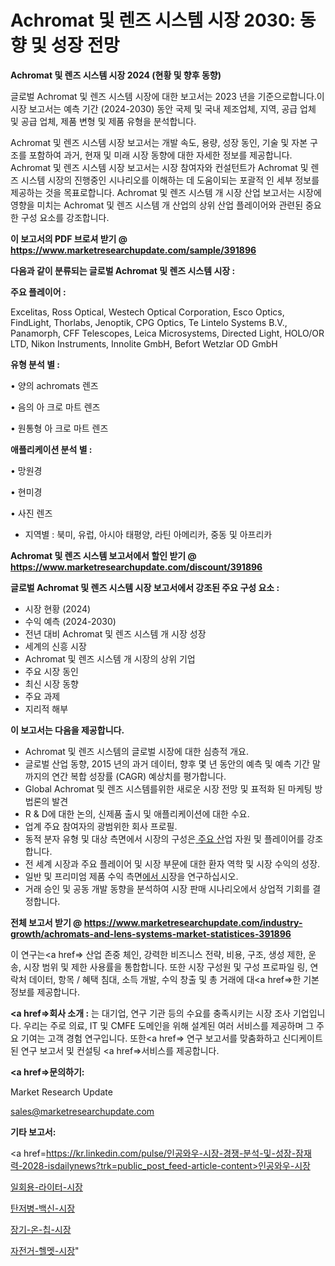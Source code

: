 # Achromat 및 렌즈 시스템 시장 2030: 동향 및 성장 전망

<strong>Achromat 및 렌즈 시스템 시장 2024 (현황 및 향후 동향)</strong>

글로벌 Achromat 및 렌즈 시스템 시장에 대한 보고서는 2023 년을 기준으로합니다.이 시장 보고서는 예측 기간 (2024-2030) 동안 국제 및 국내 제조업체, 지역, 공급 업체 및 공급 업체, 제품 변형 및 제품 유형을 분석합니다.

Achromat 및 렌즈 시스템 시장 보고서는 개발 속도, 용량, 성장 동인, 기술 및 자본 구조를 포함하여 과거, 현재 및 미래 시장 동향에 대한 자세한 정보를 제공합니다. Achromat 및 렌즈 시스템 시장 보고서는 시장 참여자와 컨설턴트가 Achromat 및 렌즈 시스템 시장의 진행중인 시나리오를 이해하는 데 도움이되는 포괄적 인 세부 정보를 제공하는 것을 목표로합니다. Achromat 및 렌즈 시스템 개 시장 산업 보고서는 시장에 영향을 미치는 Achromat 및 렌즈 시스템 개 산업의 상위 산업 플레이어와 관련된 중요한 구성 요소를 강조합니다.



<strong>이 보고서의 PDF 브로셔 받기 @ <a href=https://www.marketresearchupdate.com/sample/391896>https://www.marketresearchupdate.com/sample/391896</a></strong>



<strong>다음과 같이 분류되는 글로벌 Achromat 및 렌즈 시스템 시장 :</strong>



<strong>주요 플레이어 :</strong>

Excelitas, Ross Optical, Westech Optical Corporation, Esco Optics, FindLight, Thorlabs, Jenoptik, CPG Optics, Te Lintelo Systems B.V., Panamorph, CFF Telescopes, Leica Microsystems, Directed Light, HOLO/OR LTD, Nikon Instruments, Innolite GmbH, Befort Wetzlar OD GmbH



<strong>유형 분석 별 :</strong>

• 양의 achromats 렌즈

• 음의 아 크로 마트 렌즈

• 원통형 아 크로 마트 렌즈



<strong>애플리케이션 분석 별 :</strong>

• 망원경

• 현미경

• 사진 렌즈

<ul>
  <li>지역별 : 북미, 유럽, 아시아 태평양, 라틴 아메리카, 중동 및 아프리카</li>
</ul>


<strong>Achromat 및 렌즈 시스템 보고서에서 할인 받기 @ <a href=https://www.marketresearchupdate.com/discount/391896>https://www.marketresearchupdate.com/discount/391896</a></strong>



<strong>글로벌 Achromat 및 렌즈 시스템 시장 보고서에서 강조된 주요 구성 요소 :</strong>
<ul>
  <li>시장 현황 (2024)</li>
  <li>수익 예측 (2024-2030)</li>
  <li>전년 대비 Achromat 및 렌즈 시스템 개 시장 성장</li>
  <li>세계의 신흥 시장</li>
  <li>Achromat 및 렌즈 시스템 개 시장의 상위 기업</li>
  <li>주요 시장 동인</li>
  <li>최신 시장 동향</li>
  <li>주요 과제</li>
  <li>지리적 해부</li>
</ul>


<strong>이 보고서는 다음을 제공합니다.</strong>
<ul>
  <li>Achromat 및 렌즈 시스템의 글로벌 시장에 대한 심층적 개요.</li>
  <li>글로벌 산업 동향, 2015 년의 과거 데이터, 향후 몇 년 동안의 예측 및 예측 기간 말까지의 연간 복합 성장률 (CAGR) 예상치를 평가합니다.</li>
  <li>Global Achromat 및 렌즈 시스템를위한 새로운 시장 전망 및 표적화 된 마케팅 방법론의 발견</li>
  <li>R &amp; D에 대한 논의, 신제품 출시 및 애플리케이션에 대한 수요.</li>
  <li>업계 주요 참여자의 광범위한 회사 프로필.</li>
  <li>동적 분자 유형 및 대상 측면에서 시장의 구성은<a href=> 주요 산</a>업 자원 및 플레이어를 강조합니다.</li>
  <li>전 세계 시장과 주요 플레이어 및 시장 부문에 대한 환자 역학 및 시장 수익의 성장.</li>
  <li>일반 및 프리미엄 제품 수익 측면<a href=>에서 시</a>장을 연구하십시오.</li>
  <li>거래 승인 및 공동 개발 동향을 분석하여 시장 판매 시나리오에서 상업적 기회를 결정합니다.</li>
</ul>



<strong>전체 보고서 받기 @ <a href=https://www.marketresearchupdate.com/industry-growth/achromats-and-lens-systems-market-statistices-391896>https://www.marketresearchupdate.com/industry-growth/achromats-and-lens-systems-market-statistices-391896</a></strong>

이 연구는<a href=> 산업 존중</a> 체인, 강력한 비즈니스 전략, 비용, 구조, 생성 제한, 운송, 시장 범위 및 제한 사용률을 통합합니다. 또한 시장 구성원 및 구성 프로파일 링, 연락처 데이터, 항목 / 혜택 침대, 소득 개발, 수익 창출 및 총 거래에 대<a href=>한 기본 </a>정보를 제공합니다.



<strong><a href=>회사 소</a>개 :</strong>
는 대기업, 연구 기관 등의 수요를 충족시키는 시장 조사 기업입니다. 우리는 주로 의료, IT 및 CMFE 도메인을 위해 설계된 여러 서비스를 제공하며 그 주요 기여는 고객 경험 연구입니다. 또한<a href=> 연구 보</a>고서를 맞춤화하고 신디케이트 된 연구 보고서 및 컨설팅 <a href=>서비스</a>를 제공합니다.



<strong><a href=>문의하기:</a></strong>

Market Research Update

sales@marketresearchupdate.com



<strong>기타 보고서:</strong>

<a href=https://kr.linkedin.com/pulse/인공와우-시장-경쟁-분석-및-성장-잠재력-2028-isdailynews?trk=public_post_feed-article-content>인공와우-시장</a>

<a href=https://www.linkedin.com/pulse/일회용-라이터-시장-동향-및-성장-전망-survey-savvy-insights-360-analysis/>일회용-라이터-시장</a>

<a href=https://www.linkedin.com/pulse/탄저병-백신-시장-세분화-연구-및-목표-고객2029년-trendsetters-talk-360-analysis-ctrgf/>탄저병-백신-시장</a>

<a href=https://www.linkedin.com/pulse/장기-온-칩-시장-규모-및-성장-2023-market-matrix-musings-analysis-ayitf/>장기-온-칩-시장</a>

<a href=https://www.linkedin.com/pulse/자전거-헬멧-시장-현재-및-미래-성장-2030-market-matrix-musings-analysis-1tmkf/>자전거-헬멧-시장</a>"
